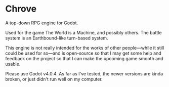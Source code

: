 # Chrove

A top-down RPG engine for Godot.

Used for the game The World is a Machine, and possibly others. The battle system
is an Earthbound-like turn-based system.

This engine is not really intended for the works of other people—while it still
could be used for so—and is open-source so that I may get some help and feedback
on the project so that I can make the upcoming game smooth and usable.

Please use Godot v4.0.4. As far as I've tested, the newer versions are kinda broken,
or just didn't run well on my computer. 
